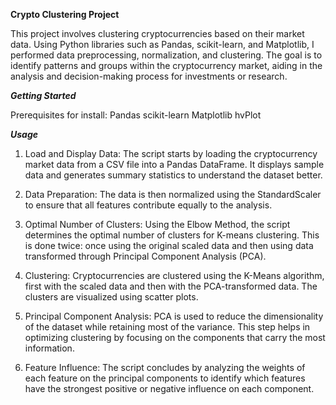 **Crypto Clustering Project**

This project involves clustering cryptocurrencies based on their market data. Using Python libraries such as Pandas, scikit-learn, and Matplotlib, I performed data preprocessing, normalization, and clustering. The goal is to identify patterns and groups within the cryptocurrency market, aiding in the analysis and decision-making process for investments or research.

***Getting Started***

Prerequisites for install:
Pandas
scikit-learn
Matplotlib
hvPlot 


***Usage***

1. Load and Display Data: The script starts by loading the cryptocurrency market data from a CSV file into a Pandas DataFrame. It displays sample data and generates summary statistics to understand the dataset better.

2. Data Preparation: The data is then normalized using the StandardScaler to ensure that all features contribute equally to the analysis.

3. Optimal Number of Clusters: Using the Elbow Method, the script determines the optimal number of clusters for K-means clustering. This is done twice: once using the original scaled data and then using data transformed through Principal Component Analysis (PCA).

4. Clustering: Cryptocurrencies are clustered using the K-Means algorithm, first with the scaled data and then with the PCA-transformed data. The clusters are visualized using scatter plots.

5. Principal Component Analysis: PCA is used to reduce the dimensionality of the dataset while retaining most of the variance. This step helps in optimizing clustering by focusing on the components that carry the most information.

6. Feature Influence: The script concludes by analyzing the weights of each feature on the principal components to identify which features have the strongest positive or negative influence on each component.
